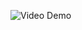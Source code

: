 ![Video Demo]([https://www.linkedin.com/dms/prv/vid/D4D23AQHNXGwtyeaRfw/videomessaging-mp4_mid/0/1684805958165?m=AQLYGosLUQ5UrAAAAY2cVVqkQKE-cXfNT8uOQBCkhWHYy65OIY1h-WjqsQ&ne=1&v=beta&t=-Jw0inSSG2nF64dk-ZZJqlAq3xkR44im3bhDwxLKFTs])
